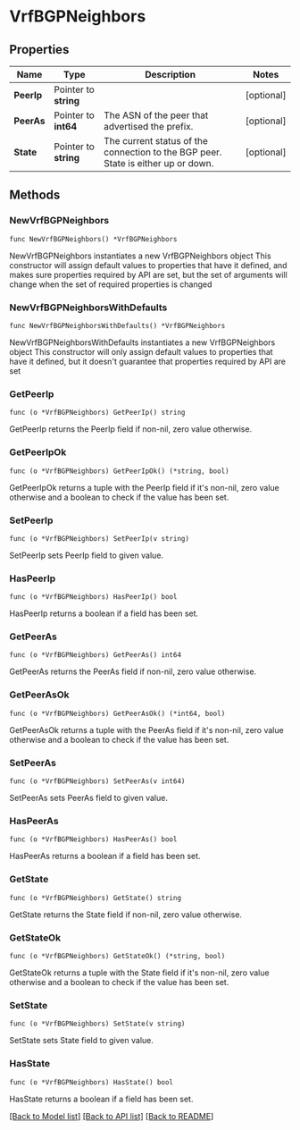 # VrfBGPNeighbors

## Properties

Name | Type | Description | Notes
------------ | ------------- | ------------- | -------------
**PeerIp** | Pointer to **string** |  | [optional] 
**PeerAs** | Pointer to **int64** | The ASN of the peer that advertised the prefix. | [optional] 
**State** | Pointer to **string** | The current status of the connection to the BGP peer. State is either up or down. | [optional] 

## Methods

### NewVrfBGPNeighbors

`func NewVrfBGPNeighbors() *VrfBGPNeighbors`

NewVrfBGPNeighbors instantiates a new VrfBGPNeighbors object
This constructor will assign default values to properties that have it defined,
and makes sure properties required by API are set, but the set of arguments
will change when the set of required properties is changed

### NewVrfBGPNeighborsWithDefaults

`func NewVrfBGPNeighborsWithDefaults() *VrfBGPNeighbors`

NewVrfBGPNeighborsWithDefaults instantiates a new VrfBGPNeighbors object
This constructor will only assign default values to properties that have it defined,
but it doesn't guarantee that properties required by API are set

### GetPeerIp

`func (o *VrfBGPNeighbors) GetPeerIp() string`

GetPeerIp returns the PeerIp field if non-nil, zero value otherwise.

### GetPeerIpOk

`func (o *VrfBGPNeighbors) GetPeerIpOk() (*string, bool)`

GetPeerIpOk returns a tuple with the PeerIp field if it's non-nil, zero value otherwise
and a boolean to check if the value has been set.

### SetPeerIp

`func (o *VrfBGPNeighbors) SetPeerIp(v string)`

SetPeerIp sets PeerIp field to given value.

### HasPeerIp

`func (o *VrfBGPNeighbors) HasPeerIp() bool`

HasPeerIp returns a boolean if a field has been set.

### GetPeerAs

`func (o *VrfBGPNeighbors) GetPeerAs() int64`

GetPeerAs returns the PeerAs field if non-nil, zero value otherwise.

### GetPeerAsOk

`func (o *VrfBGPNeighbors) GetPeerAsOk() (*int64, bool)`

GetPeerAsOk returns a tuple with the PeerAs field if it's non-nil, zero value otherwise
and a boolean to check if the value has been set.

### SetPeerAs

`func (o *VrfBGPNeighbors) SetPeerAs(v int64)`

SetPeerAs sets PeerAs field to given value.

### HasPeerAs

`func (o *VrfBGPNeighbors) HasPeerAs() bool`

HasPeerAs returns a boolean if a field has been set.

### GetState

`func (o *VrfBGPNeighbors) GetState() string`

GetState returns the State field if non-nil, zero value otherwise.

### GetStateOk

`func (o *VrfBGPNeighbors) GetStateOk() (*string, bool)`

GetStateOk returns a tuple with the State field if it's non-nil, zero value otherwise
and a boolean to check if the value has been set.

### SetState

`func (o *VrfBGPNeighbors) SetState(v string)`

SetState sets State field to given value.

### HasState

`func (o *VrfBGPNeighbors) HasState() bool`

HasState returns a boolean if a field has been set.


[[Back to Model list]](../README.md#documentation-for-models) [[Back to API list]](../README.md#documentation-for-api-endpoints) [[Back to README]](../README.md)


